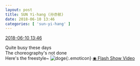 ```yaml
---
layout: post
title: SUN Yi-hang (孙亦航)
date: 2018-06-10 13:46
categories: [ 'sun-yi-hang' ]
---
```


<div class="weibo-info">
  <a href="https://weibo.com/2565158051/GkI39fSxq">2018-06-10 13:46</a>
</div>

Quite busy these days  
The choreography's not done  
Here's the freestyle~ ![doge](https://img.t.sinajs.cn/t4/appstyle/expression/ext/normal/a1/2018new_doge02_org.png){:.emoticon} [◉ Flash Show Video](https://weibo.com/tv/v/GkI39fSxq)
